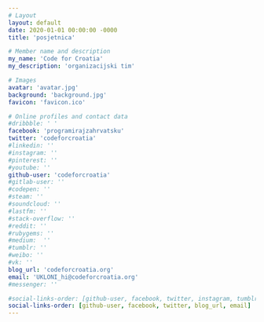 ```yaml
---
# Layout
layout: default
date: 2020-01-01 00:00:00 -0000
title: 'posjetnica'

# Member name and description
my_name: 'Code for Croatia'
my_description: 'organizacijski tim'

# Images
avatar: 'avatar.jpg'
background: 'background.jpg'
favicon: 'favicon.ico'

# Online profiles and contact data
#dribbble: ' '
facebook: 'programirajzahrvatsku'
twitter: 'codeforcroatia'
#linkedin: ''
#instagram: ''
#pinterest: ''
#youtube: ''
github-user: 'codeforcroatia'
#gitlab-user: ''
#codepen: ''
#steam: ''
#soundcloud: ''
#lastfm: ''
#stack-overflow: ''
#reddit: ''
#rubygems: ''
#medium:  ''
#tumblr: ''
#weibo: ''
#vk: ''
blog_url: 'codeforcroatia.org'
email: 'UKLONI_hi@codeforcroatia.org'
#messenger: ''

#social-links-order: [github-user, facebook, twitter, instagram, tumblr, pinterest, linkedin, youtube, vk, weibo, dribbble, messenger, blog_url, email]
social-links-order: [github-user, facebook, twitter, blog_url, email]
---
```

